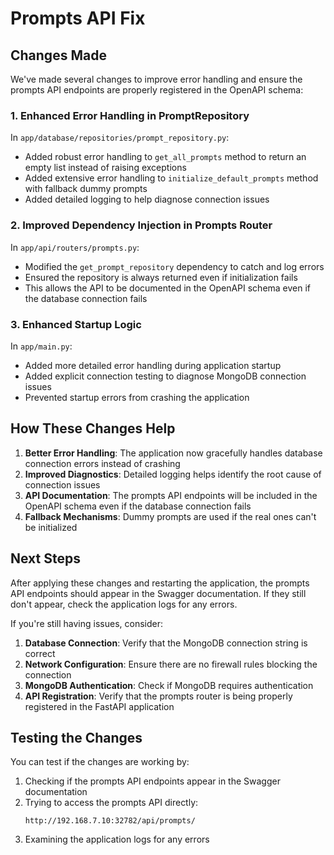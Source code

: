 # Prompts API Fix

## Changes Made

We've made several changes to improve error handling and ensure the prompts API endpoints are properly registered in the OpenAPI schema:

### 1. Enhanced Error Handling in PromptRepository

In `app/database/repositories/prompt_repository.py`:
- Added robust error handling to `get_all_prompts` method to return an empty list instead of raising exceptions
- Added extensive error handling to `initialize_default_prompts` method with fallback dummy prompts
- Added detailed logging to help diagnose connection issues

### 2. Improved Dependency Injection in Prompts Router

In `app/api/routers/prompts.py`:
- Modified the `get_prompt_repository` dependency to catch and log errors
- Ensured the repository is always returned even if initialization fails
- This allows the API to be documented in the OpenAPI schema even if the database connection fails

### 3. Enhanced Startup Logic

In `app/main.py`:
- Added more detailed error handling during application startup
- Added explicit connection testing to diagnose MongoDB connection issues
- Prevented startup errors from crashing the application

## How These Changes Help

1. **Better Error Handling**: The application now gracefully handles database connection errors instead of crashing
2. **Improved Diagnostics**: Detailed logging helps identify the root cause of connection issues
3. **API Documentation**: The prompts API endpoints will be included in the OpenAPI schema even if the database connection fails
4. **Fallback Mechanisms**: Dummy prompts are used if the real ones can't be initialized

## Next Steps

After applying these changes and restarting the application, the prompts API endpoints should appear in the Swagger documentation. If they still don't appear, check the application logs for any errors.

If you're still having issues, consider:

1. **Database Connection**: Verify that the MongoDB connection string is correct
2. **Network Configuration**: Ensure there are no firewall rules blocking the connection
3. **MongoDB Authentication**: Check if MongoDB requires authentication
4. **API Registration**: Verify that the prompts router is being properly registered in the FastAPI application

## Testing the Changes

You can test if the changes are working by:

1. Checking if the prompts API endpoints appear in the Swagger documentation
2. Trying to access the prompts API directly:
   ```
   http://192.168.7.10:32782/api/prompts/
   ```
3. Examining the application logs for any errors
